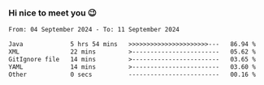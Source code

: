 ### Hi nice to meet you 😉 

<!--START_SECTION:waka-->

```txt
From: 04 September 2024 - To: 11 September 2024

Java             5 hrs 54 mins   >>>>>>>>>>>>>>>>>>>>>>---   86.94 %
XML              22 mins         >------------------------   05.62 %
GitIgnore file   14 mins         >------------------------   03.65 %
YAML             14 mins         >------------------------   03.60 %
Other            0 secs          -------------------------   00.16 %
```

<!--END_SECTION:waka-->
